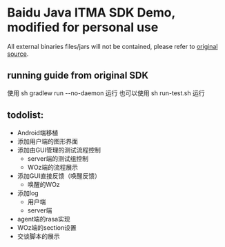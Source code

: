 # Baidu Java ITMA SDK Demo, modified for personal use

All external binaries files/jars will not be contained, please refer to [original source](http://ai.baidu.com/sdk#itma).

## running guide from original SDK

使用 sh gradlew run  --no-daemon 运行
也可以使用 sh run-test.sh 运行

## todolist:

+ Android端移植
+ 添加用户端的图形界面
+ 添加由GUI管理的测试流程控制
    + server端的测试组控制
    + WOz端的流程展示
+ 添加GUI直接反馈（唤醒反馈）
    + 唤醒的WOz
+ 添加log
    + 用户端
    + server端
+ agent端的rasa实现
+ WOz端的section设置
+ 交谈脚本的展示